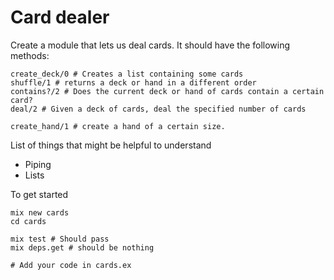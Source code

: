 # Card dealer
Create a module that lets us deal cards.  It should have the following methods:

```
create_deck/0 # Creates a list containing some cards
shuffle/1 # returns a deck or hand in a different order
contains?/2 # Does the current deck or hand of cards contain a certain card?
deal/2 # Given a deck of cards, deal the specified number of cards

create_hand/1 # create a hand of a certain size.
```

List of things that might be helpful to understand

* Piping
* Lists


To get started
```
mix new cards
cd cards

mix test # Should pass
mix deps.get # should be nothing

# Add your code in cards.ex
```